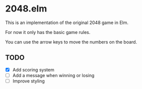 # 2048.elm

This is an implementation of the original 2048 game in Elm.

For now it only has the basic game rules.

You can use the arrow keys to move the numbers on the board.

## TODO

+ [x] Add scoring system
+ [ ] Add a message when winning or losing
+ [ ] Improve styling
